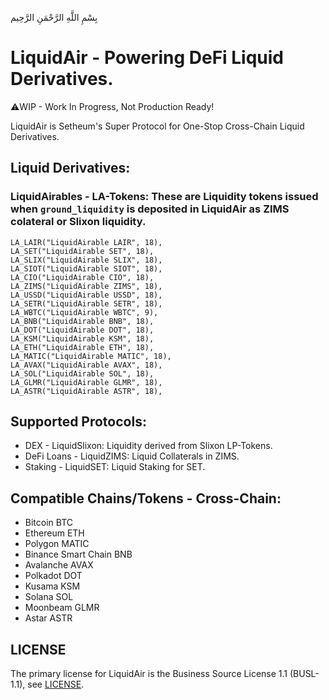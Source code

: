 بِسْمِ اللَّهِ الرَّحْمَنِ الرَّحِيم

# LiquidAir - Powering DeFi Liquid Derivatives.

⚠️WIP - Work In Progress, Not Production Ready!

LiquidAir is Setheum's Super Protocol for One-Stop Cross-Chain Liquid Derivatives.

## Liquid Derivatives:

### LiquidAirables - LA-Tokens: These are Liquidity tokens issued when `ground_liquidity` is deposited in LiquidAir as ZIMS colateral or Slixon liquidity.
```
LA_LAIR("LiquidAirable LAIR", 18),
LA_SET("LiquidAirable SET", 18),
LA_SLIX("LiquidAirable SLIX", 18),
LA_SIOT("LiquidAirable SIOT", 18),
LA_CIO("LiquidAirable CIO", 18),
LA_ZIMS("LiquidAirable ZIMS", 18),
LA_USSD("LiquidAirable USSD", 18),
LA_SETR("LiquidAirable SETR", 18),
LA_WBTC("LiquidAirable WBTC", 9),
LA_BNB("LiquidAirable BNB", 18),
LA_DOT("LiquidAirable DOT", 18),
LA_KSM("LiquidAirable KSM", 18),
LA_ETH("LiquidAirable ETH", 18),
LA_MATIC("LiquidAirable MATIC", 18),
LA_AVAX("LiquidAirable AVAX", 18),
LA_SOL("LiquidAirable SOL", 18),
LA_GLMR("LiquidAirable GLMR", 18),
LA_ASTR("LiquidAirable ASTR", 18),
```

## Supported Protocols:
- DEX - LiquidSlixon: Liquidity derived from Slixon LP-Tokens.
- DeFi Loans - LiquidZIMS: Liquid Collaterals in ZIMS.
- Staking - LiquidSET: Liquid Staking for SET.

## Compatible Chains/Tokens - Cross-Chain:
- Bitcoin BTC
- Ethereum ETH
- Polygon MATIC
- Binance Smart Chain BNB
- Avalanche AVAX
- Polkadot DOT
- Kusama KSM
- Solana SOL
- Moonbeam GLMR
- Astar ASTR

## LICENSE
The primary license for LiquidAir is the Business Source License 1.1 (BUSL-1.1), see [LICENSE](https://github.com/Setheum-Labs/LiquidAir/blob/main/LICENSE.md).
